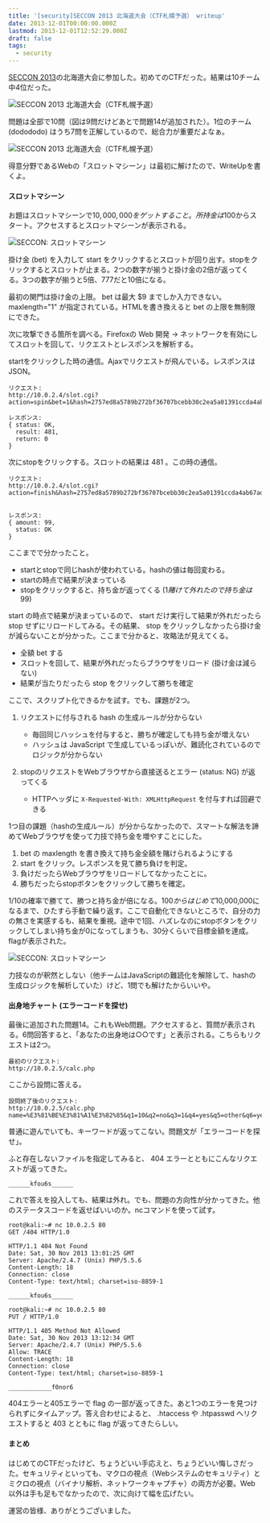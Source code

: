 ```yaml
---
title: '[security]SECCON 2013 北海道大会（CTF札幌予選） writeup'
date: 2013-12-01T00:00:00.000Z
lastmod: 2013-12-01T12:52:29.000Z
draft: false
tags:
  - security
---
```


[SECCON 2013](http://2013.seccon.jp/2013events.html)の北海道大会に参加した。初めてのCTFだった。結果は10チーム中4位だった。

![SECCON 2013 北海道大会（CTF札幌予選）](@/assets/flickr/11149877933.jpg "SECCON 2013 北海道大会（CTF札幌予選）")

問題は全部で10問（図は9問だけどあとで問題14が追加された）。1位のチーム (dodododo) はうち7問を正解しているので、総合力が重要だよなぁ。

![SECCON 2013 北海道大会（CTF札幌予選）](@/assets/flickr/11149802885.jpg "SECCON 2013 北海道大会（CTF札幌予選）")

得意分野であるWebの「スロットマシーン」は最初に解けたので、WriteUpを書くよ。

#### スロットマシーン

お題はスロットマシーンで$10,000,000をゲットすること。所持金は$100からスタート。アクセスするとスロットマシーンが表示される。

![SECCON: スロットマシーン](@/assets/flickr/11150048433.jpg "SECCON: スロットマシーン")

掛け金 (bet) を入力して start をクリックするとスロットが回り出す。stopをクリックするとスロットが止まる。2つの数字が揃うと掛け金の2倍が返ってくる。3つの数字が揃うと5倍、777だと10倍になる。

最初の関門は掛け金の上限。 bet は最大 $9 までしか入力できない。 maxlength="1" が指定されている。HTMLを書き換えると bet の上限を無制限にできた。

次に攻撃できる箇所を調べる。Firefoxの Web 開発 → ネットワークを有効にしてスロットを回して、リクエストとレスポンスを解析する。

startをクリックした時の通信。Ajaxでリクエストが飛んでいる。レスポンスはJSON。

```
リクエスト: 
http://10.0.2.4/slot.cgi?action=spin&bet=1&hash=2757ed8a5789b272bf36707bcebb30c2ea5a01391ccda4ab67ad4feeeb444eb1

レスポンス:
{ status: OK,
  result: 481,
  return: 0
}
```

次にstopをクリックする。スロットの結果は 481 。この時の通信。

```
リクエスト: 
http://10.0.2.4/slot.cgi?action=finish&hash=2757ed8a5789b272bf36707bcebb30c2ea5a01391ccda4ab67ad4feeeb444eb1


レスポンス:
{ amount: 99,
  status: OK
}
```

ここまでで分かったこと。

* startとstopで同じhashが使われている。hashの値は毎回変わる。
* startの時点で結果が決まっている
* stopをクリックすると、持ち金が返ってくる ($1賭けて外れたので持ち金は$99)

start の時点で結果が決まっているので、 start だけ実行して結果が外れだったら stop せずにリロードしてみる。その結果、 stop をクリックしなかったら掛け金が減らないことが分かった。ここまで分かると、攻略法が見えてくる。

* 全額 bet する
* スロットを回して、結果が外れだったらブラウザをリロード (掛け金は減らない)
* 結果が当たりだったら stop をクリックして勝ちを確定

ここで、スクリプト化できるかを試す。でも、課題が2つ。

1. リクエストに付与される hash の生成ルールが分からない

   * 毎回同じハッシュを付与すると、勝ちが確定しても持ち金が増えない
   * ハッシュは JavaScript で生成しているっぽいが、難読化されているのでロジックが分からない

2. stopのリクエストをWebブラウザから直接送るとエラー (status: NG) が返ってくる
   * HTTPヘッダに `X-Requested-With: XMLHttpRequest` を付与すれば回避できる

1つ目の課題（hashの生成ルール）が分からなかったので、スマートな解法を諦めてWebブラウザを使って力技で持ち金を増やすことにした。

1. bet の maxlength を書き換えて持ち金全額を賭けられるようにする
2. start をクリック。レスポンスを見て勝ち負けを判定。
3. 負けだったらWebブラウザをリロードしてなかったことに。
4. 勝ちだったらstopボタンをクリックして勝ちを確定。

1/10の確率で勝てて、勝つと持ち金が倍になる。$100からはじめて$10,000,000になるまで、ひたすら手動で繰り返す。ここで自動化できないところで、自分の力の無さを実感するも、結果を重視。途中で1回、ハズレなのにstopボタンをクリックしてしまい持ち金が0になってしまうも、30分くらいで目標金額を達成。flagが表示された。

![SECCON: スロットマシーン](@/assets/flickr/11150340244.jpg "SECCON: スロットマシーン")

力技なのが釈然としない（他チームはJavaScriptの難読化を解除して、hashの生成ロジックを解析していた）けど、1問でも解けたからいいや。

#### 出身地チャート (エラーコードを探せ)

最後に追加された問題14。これもWeb問題。アクセスすると、質問が表示される。6問回答すると、「あなたの出身地は○○です」と表示される。こちらもリクエストは2つ。

```
最初のリクエスト:
http://10.0.2.5/calc.php
```

ここから設問に答える。

```
設問終了後のリクエスト:
http://10.0.2.5/calc.php
name=%E3%81%BE%E3%81%A1%E3%82%85&q1=10&q2=no&q3=1&q4=yes&q5=other&q6=yes
```

普通に遊んでいても、キーワードが返ってこない。問題文が「エラーコードを探せ」。

ふと存在しないファイルを指定してみると、 404 エラーとともにこんなリクエストが返ってきた。

```
______kfou6s______
```

これで答えを投入しても、結果は外れ。でも、問題の方向性が分かってきた。他のステータスコードを返せばいいのか。ncコマンドを使って試す。

```
root@kali:~# nc 10.0.2.5 80
GET /404 HTTP/1.0

HTTP/1.1 404 Not Found
Date: Sat, 30 Nov 2013 13:01:25 GMT
Server: Apache/2.4.7 (Unix) PHP/5.5.6
Content-Length: 18
Connection: close
Content-Type: text/html; charset=iso-8859-1

______kfou6s______

root@kali:~# nc 10.0.2.5 80
PUT / HTTP/1.0

HTTP/1.1 405 Method Not Allowed
Date: Sat, 30 Nov 2013 13:12:34 GMT
Server: Apache/2.4.7 (Unix) PHP/5.5.6
Allow: TRACE
Content-Length: 18
Connection: close
Content-Type: text/html; charset=iso-8859-1

____________f0nor6
```

404エラーと405エラーで flag の一部が返ってきた。あと1つのエラーを見つけられずにタイムアップ。答え合わせによると、 .htaccess や .htpasswd へリクエストすると 403 とともに flag が返ってきたらしい。

#### まとめ

はじめてのCTFだったけど、ちょうどいい手応えと、ちょうどいい悔しさだった。セキュリティといっても、マクロの視点（Webシステムのセキュリティ）とミクロの視点（バイナリ解析、ネットワークキャプチャ）の両方が必要。Web以外は手も足もでなかったので、次に向けて幅を広げたい。

運営の皆様、ありがとうございました。
